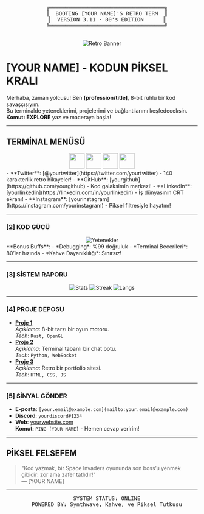 <!-- Retro Terminal Başlangıç Ekranı -->
<div align="center">
  <pre>
   ╔════════════════════════════════════╗
   ║  BOOTING [YOUR NAME]'S RETRO TERM  ║
   ║  VERSION 3.11 - 80's EDITION      ║
   ╚════════════════════════════════════╝
  </pre>
  <img src="https://via.placeholder.com/800x150/000000/00FF00?text=[YOUR+NAME]+-+RETRO+CODE+MASTER" alt="Retro Banner">
</div>

# [YOUR NAME] - KODUN PİKSEL KRALI

Merhaba, zaman yolcusu! Ben **[profession/title]**, 8-bit ruhlu bir kod savaşçısıyım.  
Bu terminalde yeteneklerimi, projelerimi ve bağlantılarımı keşfedeceksin.  
**Komut: EXPLORE** yaz ve maceraya başla!

---

## TERMİNAL MENÜSÜ
<div align="center">
  <a href="https://twitter.com/yourtwitter"><img src="https://skillicons.dev/icons?i=twitter&theme=dark" width="40"></a> 
  <a href="https://github.com/yourgithub"><img src="https://skillicons.dev/icons?i=github&theme=dark" width="40"></a> 
  <a href="https://linkedin.com/in/yourlinkedin"><img src="https://skillicons.dev/icons?i=linkedin&theme=dark" width="40"></a> 
  <a href="https://instagram.com/yourinstagram"><img src="https://skillicons.dev/icons?i=instagram&theme=dark" width="40"></a> 
</div>
- **Twitter**: [@yourtwitter](https://twitter.com/yourtwitter) - 140 karakterlik retro hikayeler!  
- **GitHub**: [yourgithub](https://github.com/yourgithub) - Kod galaksimin merkezi!  
- **LinkedIn**: [yourlinkedin](https://linkedin.com/in/yourlinkedin) - İş dünyasının CRT ekranı!  
- **Instagram**: [yourinstagram](https://instagram.com/yourinstagram) - Piksel filtresiyle hayatım!

---

### [2] KOD GÜCÜ
<div align="center">
  <img src="https://skillicons.dev/icons?i=js,python,rust,go,git,linux,docker,react,vue,css&perline=5" alt="Yetenekler">
</div>
**Bonus Buffs**:  
- *Debugging*: %99 doğruluk  
- *Terminal Becerileri*: 80’ler hızında  
- *Kahve Dayanıklılığı*: Sınırsız!

---

### [3] SİSTEM RAPORU
<div align="center">
  <img src="https://github-readme-stats.vercel.app/api?username=yourgithub&show_icons=true&theme=dracula&hide_border=true&bg_color=000000" alt="Stats">
  <img src="https://github-readme-streak-stats.herokuapp.com/?user=yourgithub&theme=dracula&hide_border=true" alt="Streak">
  <img src="https://github-readme-stats.vercel.app/api/top-langs/?username=yourgithub&layout=compact&theme=dracula&hide_border=true" alt="Langs">
</div>

---

### [4] PROJE DEPOSU
- **[Proje 1](https://github.com/yourgithub/project1)**  
  *Açıklama*: 8-bit tarzı bir oyun motoru.  
  *Tech*: `Rust, OpenGL`  
- **[Proje 2](https://github.com/yourgithub/project2)**  
  *Açıklama*: Terminal tabanlı bir chat botu.  
  *Tech*: `Python, WebSocket`  
- **[Proje 3](https://github.com/yourgithub/project3)**  
  *Açıklama*: Retro bir portfolio sitesi.  
  *Tech*: `HTML, CSS, JS`  

---

### [5] SİNYAL GÖNDER
- **E-posta**: `[your.email@example.com](mailto:your.email@example.com)`  
- **Discord**: `yourdiscord#1234`  
- **Web**: [yourwebsite.com](https://yourwebsite.com)  
**Komut**: `PING [YOUR NAME]` - Hemen cevap veririm!

---

## PİKSEL FELSEFEM
> "Kod yazmak, bir Space Invaders oyununda son boss’u yenmek gibidir: zor ama zafer tatlıdır!"  
> — [YOUR NAME]

---

<div align="center">
  <pre>
   SYSTEM STATUS: ONLINE
   POWERED BY: Synthwave, Kahve, ve Piksel Tutkusu
  </pre>
</div>
